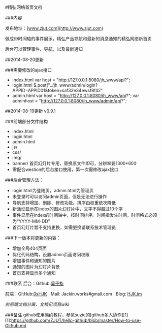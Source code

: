 #精弘网络首页文档

###内容

发布地址：[www.zjut.com](http://www.zjut.com)

做成带时间轴的事件展示，精弘产品导航和最新的消息通知的精弘网络新首页

后台可以管理事件、导航，以及最新通知

##2014-08-20更新

###需要修改的ajax接口

- index.html
  var host = "http://127.0.0.1:8080/jh_www/api?";
- login.html
  $.post("../jh_www/admin/login?APPID=APPID01&token=saf32e34ewsf8f42"
- admin.html
  var host = "http://127.0.0.1:8080/jh_www/api?";
  var adminhost = "http://127.0.0.1:8080/jh_www/admin/api?";

##2014-08-19更新 v0.9.1

###前端部分文件结构

- index.html
- login.html
- admin.html
- js/
- css/
- img/
- banner/   首页幻灯片专用，替换原文件即可，分辨率要1300*600
- 需配合westion的后台接口使用，第一次需修改ajax接口

###后台管理方法：

- login.html为登陆页，admin.html为管理页
- 未登录时可以访问admin页面，但是无法进行操作
- 导航支持增加、删除、修改功能，排序由权重依次降低
- 新活动显示在index的图片幻灯片中，文字不得超过10个字
- 事件显示在index的时间轴中，按时间排序。时间指发生时间，时间格式必须为“YYYY-MM-DD”
- 首页幻灯片暂不支持更换，如需更换请联系技术管理员

###下一版本将更新的内容：
- 增加全局404页面
- 优化代码结构，设置admin页面访问权限
- 增加事件和通知的图片
- 通知的图片为幻灯片背景
- 首页支持显示多个通知

###联系
后台：Github:[吴子旋](github.com/westion717)

前端：GitHub:[0xHJK](github.com/0xHJK/) &nbsp; Mail: Jackin.works#gmail.com &nbsp; Blog: [HJK.im](http://www.hjk.im)

*前后端文档分离，文档见项目wiki*

###备注
github使用简约教程，参见suzie的[github多人协作][1]
[1]:https://github.com/ZJUT/hello-github/blob/master/How-to-use-Github.md
